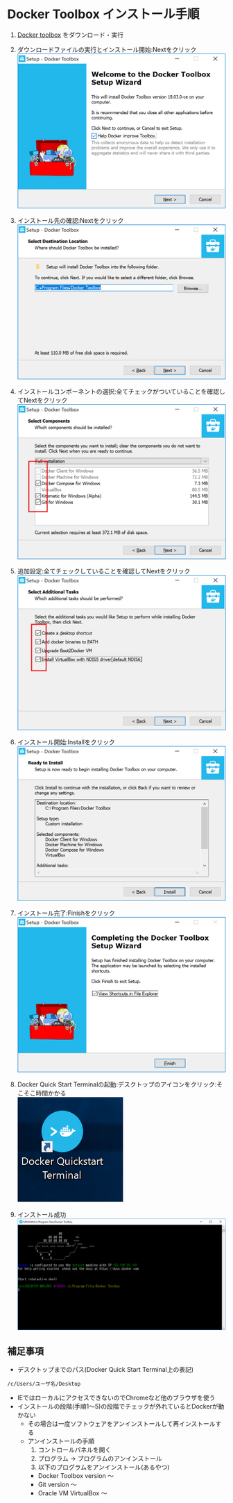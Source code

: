 # Docker Toolbox インストール手順

1. [Docker toolbox](https://docs.docker.com/toolbox/overview/#whats-in-the-box) をダウンロード・実行

2. ダウンロードファイルの実行とインストール開始:Nextをクリック
![](./images/1.png)

3. インストール先の確認:Nextをクリック
![](./images/2.png)

4. インストールコンポーネントの選択:全てチェックがついていることを確認してNextをクリック
![](./images/3.png)

5. 追加設定:全てチェックしていることを確認してNextをクリック
![](./images/4.png)

6. インストール開始:Installをクリック
![](./images/5.png)

7. インストール完了:Finishをクリック
![](./images/6.png)

8. Docker Quick Start Terminalの起動:デスクトップのアイコンをクリック:そこそこ時間かかる  
![](./images/7.png)

9. インストール成功
![](./images/8.png)

## 補足事項
* デスクトップまでのパス(Docker Quick Start Terminal上の表記)
```
/c/Users/ユーザ名/Desktop
```
* IEではローカルにアクセスできないのでChromeなど他のブラウザを使う
* インストールの段階(手順1～5)の段階でチェックが外れているとDockerが動かない
  * その場合は一度ソフトウェアをアンインストールして再インストールする
  * アンインストールの手順
    1. コントロールパネルを開く
    2. プログラム -> プログラムのアンインストール
    3. 以下のプログラムをアンインストール(あるやつ)
      + Docker Toolbox version ～
      + Git version ～
      + Oracle VM VirtualBox ～
